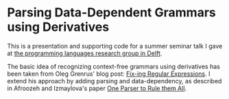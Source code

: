 # Parsing Data-Dependent Grammars using Derivatives

This is a presentation and supporting code for a summer seminar talk I gave at
[the programming languages research group in Delft](https://pl.ewi.tudelft.nl/).

The basic idea of recognizing context-free grammars using derivatives has been
taken from Oleg Grenrus' blog post: [Fix-ing Regular
Expressions](https://well-typed.com/blog/2020/06/fix-ing-regular-expressions/).
I extend his approach by adding parsing and data-dependency, as described in
Afroozeh and Izmaylova's paper [One Parser to Rule them
All](https://doi.org/10.1145/2814228.2814242).

